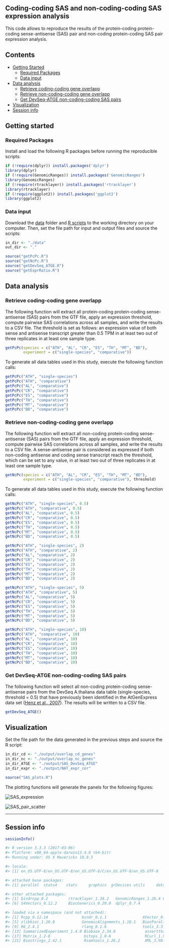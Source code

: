 ## Coding-coding SAS and non-coding-coding SAS expression analysis

This code allows to reproduce the results of the protein-coding protein-coding sense-antisense (SAS) pair and non-coding protein-coding SAS pair expression analysis. 


## Contents

* [Getting Started](#getting-started)
  * [Required Packages](#required-packages)
  * [Data input](#data-input)
* [Data analysis](#data-analysis)
  * [Retrieve coding-coding gene overlapp](#retrieve-coding-coding-gene-overlapp)
  * [Retrieve non-coding-coding gene overlapp](#retrieve-non-coding-coding-gene-overlapp)
  * [Get DevSeq-ATGE non-coding-coding SAS pairs](#get-devseq-atge-non-coding-coding-sas-pairs)
* [Visualization](#visualization)
* [Session info](#session-info)


## Getting started


### Required Packages
Install and load the following R packages before running the reproducible scripts:

```R
if (!require(dplyr)) install.packages('dplyr')
library(dplyr)
if (!require(GenomicRanges)) install.packages('GenomicRanges')
library(GenomicRanges)
if (!require(rtracklayer)) install.packages('rtracklayer')
library(rtracklayer)
if (!require(ggplot2)) install.packages('ggplot2')
library(ggplot2)

```
  
### Data input
Download the [data](https://github.com/schustischuster/evoGEx/tree/master/cisNAT/data) folder and [R scripts](https://github.com/schustischuster/evoGEx/tree/master/cisNAT/R) to the working directory on your computer. Then, set the file path for input and output files and source the scripts: 

```R
in_dir <- "./data"
out_dir <- "."

source("getPcPc.R")
source("getNcPc.R")
source("getDevSeq_ATGE.R")
source("getExprRatio.R")

```

## Data analysis

### Retrieve coding-coding gene overlapp

The following function will extract all protein-coding protein-coding sense-antisense (SAS) pairs from the GTF file, apply an expression threshold, compute pairwise SAS correlations across all samples, and write the results to a CSV file. The threshold is set as follows: an expression value of both sense and antisense transcript greater than 0.5 TPM in at least two out of three replicates in at least one sample type. 

```R
getPcPc(species = c("ATH", "AL", "CR", "ES", "TH", "MT", "BD"), 
        experiment = c("single-species", "comparative"))

```
To generate all data tables used in this study, execute the following function calls: 

```R
getPcPc("ATH", "single-species")
getPcPc("ATH", "comparative")
getPcPc("AL", "comparative")
getPcPc("CR", "comparative")
getPcPc("ES", "comparative")
getPcPc("TH", "comparative")
getPcPc("MT", "comparative")
getPcPc("BD", "comparative")

```

### Retrieve non-coding-coding gene overlapp

The following function will extract all non-coding protein-coding sense-antisense (SAS) pairs from the GTF file, apply an expression threshold, compute pairwise SAS correlations across all samples, and write the results to a CSV file. A sense-antisense pair is considered as expressed if both non-coding antisense and coding sense transcript reach the threshold, which can be set to any value, in at least two out of three replicates in at least one sample type. 

```R
getNcPc(species = c("ATH", "AL", "CR", "ES", "TH", "MT", "BD"), 
        experiment = c("single-species", "comparative"), threshold)

```
To generate all data tables used in this study, execute the following function calls: 

```R
getNcPc("ATH", "single-species", 0.5)
getNcPc("ATH", "comparative", 0.5)
getNcPc("AL", "comparative", 0.5)
getNcPc("CR", "comparative", 0.5)
getNcPc("ES", "comparative", 0.5)
getNcPc("TH", "comparative", 0.5)
getNcPc("MT", "comparative", 0.5)
getNcPc("BD", "comparative", 0.5)

getNcPc("ATH", "single-species", 2)
getNcPc("ATH", "comparative", 2)
getNcPc("AL", "comparative", 2)
getNcPc("CR", "comparative", 2)
getNcPc("ES", "comparative", 2)
getNcPc("TH", "comparative", 2)
getNcPc("MT", "comparative", 2)
getNcPc("BD", "comparative", 2)

getNcPc("ATH", "single-species", 5)
getNcPc("ATH", "comparative", 5)
getNcPc("AL", "comparative", 5)
getNcPc("CR", "comparative", 5)
getNcPc("ES", "comparative", 5)
getNcPc("TH", "comparative", 5)
getNcPc("MT", "comparative", 5)
getNcPc("BD", "comparative", 5)

getNcPc("ATH", "single-species", 10)
getNcPc("ATH", "comparative", 10)
getNcPc("AL", "comparative", 10)
getNcPc("CR", "comparative", 10)
getNcPc("ES", "comparative", 10)
getNcPc("TH", "comparative", 10)
getNcPc("MT", "comparative", 10)
getNcPc("BD", "comparative", 10)

```

### Get DevSeq-ATGE non-coding-coding SAS pairs

The following function will select all non-coding protein-coding sense-antisense pairs from the DevSeq A.thaliana data table (single-species, threshold = 0.5) that have previously been identified in the AtGenExpress data set ([Henz et al., 2007](https://www.ncbi.nlm.nih.gov/pubmed/17496106)). The results will be written to a CSV file. 

```R
getDevSeq_ATGE()

```

## Visualization

Set the file path for the data generated in the previous steps and source the R script:

```R
in_dir_cd <- "./output/overlap_cd_genes"
in_dir_nc <- "./output/overlap_nc_genes"
in_dir_ATGE <- "./output/SAS_DevSeq_ATGE"
in_dir_expr <- "./output/NAT_expr_cor"

source("SAS_plots.R")

```

The plotting functions will generate the panels for the following figures:


![SAS_expression](README_files/SAS_expression_cor.png)

![SAS_pair_scatter](README_files/SAS_expression_scatter.png)



---
## Session info

```R
sessionInfo()
```

```R
#> R version 3.3.3 (2017-03-06)
#> Platform: x86_64-apple-darwin13.4.0 (64-bit)
#> Running under: OS X Mavericks 10.9.5

#> locale:
#> [1] en_US.UTF-8/en_US.UTF-8/en_US.UTF-8/C/en_US.UTF-8/en_US.UTF-8

#> attached base packages:
#> [1] parallel  stats4    stats     graphics  grDevices utils     datasets  methods   base    

#> other attached packages:
#> [1] bindrcpp_0.2         rtracklayer_1.34.2   GenomicRanges_1.26.4 GenomeInfoDb_1.10.3  IRanges_2.8.2       
#> [6] S4Vectors_0.12.2     BiocGenerics_0.20.0  dplyr_0.7.4    

#> loaded via a namespace (and not attached):
#> [1] Rcpp_0.12.14               bindr_0.1.1                XVector_0.14.1             magrittr_1.5              
#> [5] zlibbioc_1.20.0            GenomicAlignments_1.10.1   BiocParallel_1.8.2         lattice_0.20-34           
#> [9] R6_2.4.1                   rlang_0.1.6                tools_3.3.3                grid_3.3.3                
#> [13] SummarizedExperiment_1.4.0 Biobase_2.34.0             assertthat_0.2.1           tibble_1.3.4              
#> [17] Matrix_1.2-8               bitops_1.0-6               RCurl_1.95-4.10            glue_1.2.0                
#> [21] Biostrings_2.42.1          Rsamtools_1.26.2           XML_3.98-1.9               pkgconfig_2.0.3  

```
